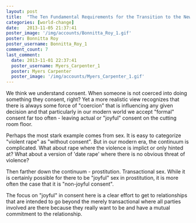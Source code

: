 ```yaml
---
layout: post
title:  "The Ten Fundamental Requirements for the Transition to the New Paradigm"
categories: [world-change]
date:   2013-11-05 21:37:41
poster_image: '/img/accounts/Bonnitta_Roy_1.gif'
poster: Bonnitta Roy
poster_username: Bonnitta_Roy_1
comment_count: 7
last_comment:
  date: 2013-11-01 22:37:41
  poster_username: Myers_Carpenter_1
  poster: Myers Carpenter
  poster_image: '/img/accounts/Myers_Carpenter_1.gif'
---
```


We think we understand consent. When someone is not coerced into doing something they consent, right? Yet a more realistic view recognizes that there is always some force of "coercion" that is influencing any given decision and that particularly in our modern world we accept "formal" consent far too often - leaving actual or "joyful" consent on the cutting room floor.

Perhaps the most stark example comes from sex. It is easy to categorize "violent rape" as "without consent". But in our modern era, the continuum is complicated. What about rape where the violence is implict or only hinted at? What about a version of 'date rape' where there is no obvious threat of violence?

Then farther down the continuum - prostitution. Transactional sex. While it is certainly possible for there to be "joyful" sex in prostitution, it is more often the case that it is "non-joyful consent".

The focus on "joyful" in consent here is a clear effort to get to relationships that are intended to go beyond the merely transactional where all parties involved are there because they really want to be and have a mutual commitment to the relationship.

